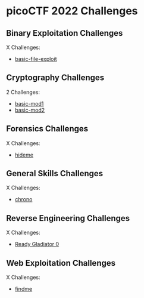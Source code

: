 # picoCTF 2022 Challenges

## Binary Exploitation Challenges

X Challenges:
- [basic-file-exploit](Binary_Exploitation/basic-file-exploit.md)

## Cryptography Challenges

2 Challenges:
- [basic-mod1](Cryptography/basic-mod1.md)
- [basic-mod2](Cryptography/basic-mod2.md)

## Forensics Challenges

X Challenges: 
- [hideme](Forensics/hideme.md)

## General Skills Challenges

X Challenges:
- [chrono](General_Skills/chrono.md)

## Reverse Engineering Challenges

X Challenges:
- [Ready Gladiator 0](Reverse_Engineering/Ready_Gladiator_0.md)

## Web Exploitation Challenges

X Challenges:
- [findme](Web_Exploitation/findme.md) 
